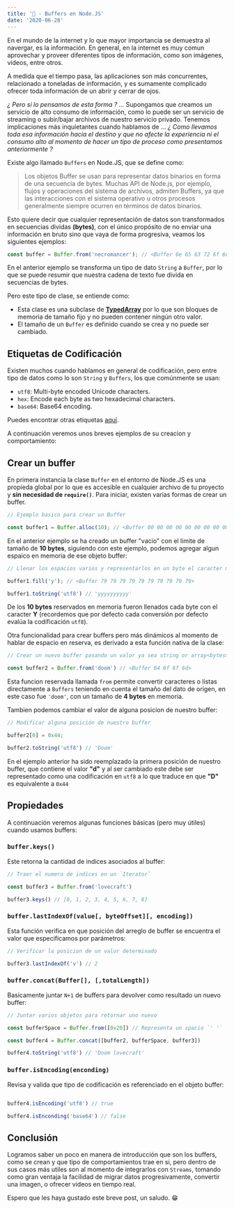 ```yaml
---
title: '📝 - Buffers en Node.JS'
date: '2020-06-28'
---
```


En el mundo de la internet y lo que mayor importancia se demuestra al navergar, es la información. En general, en la internet es muy comun aprovechar y proveer diferentes tipos de información, como son imágenes, videos, entre otros.

A medida que el tiempo pasa, las aplicaciones son más concurrentes, relacionado a toneladas de información, y es sumamente complicado ofrecer toda información de un abrir y cerrar de ojos.

*¿ Pero si lo pensamos de esta forma ? ...* Supongamos que creamos un servicio de alto consumo de información, como lo puede ser un servicio de streaming o subir/bajar archivos de nuestro servicio privado. Tenemos implicaciones más inquietantes cuando hablamos de ...  *¿ Como llevamos toda esa información hacia el destino y que no afecte la experiencia ni el consumo alto al momento de hacer un tipo de proceso como presentamos anteriormente ?*

Existe algo llamado `Buffers` en Node.JS, que se define como:

> Los objetos Buffer se usan para representar datos binarios en forma de una secuencia de bytes. Muchas API de Node.js, por ejemplo, flujos y operaciones del sistema de archivos, admiten Buffers, ya que las interacciones con el sistema operativo u otros procesos generalmente siempre ocurren en términos de datos binarios.

Esto quiere decir que cualquier representación de datos son transformados en secuencias dividas **(bytes)**, con el único propósito de no enviar una información en bruto sino que vaya de forma progresiva, veamos los siguientes ejemplos:

~~~javascript
const buffer = Buffer.from('necromancer'); // <Buffer 6e 65 63 72 6f 6d 61 6e 63 65 72>
~~~

En el anterior ejemplo se transforma un tipo de dato `String` a `Buffer`, por lo que se puede resumir que nuestra cadena de texto fue divida en secuencias de bytes.

Pero este tipo de clase, se entiende como:

- Esta clase es una subclase de **[TypedArray](https://developer.mozilla.org/en-US/docs/Web/JavaScript/Reference/Global_Objects/TypedArray)** por lo que son bloques de memoria de tamaño fijo y no pueden contener ningún otro valor.
- El tamaño de un `Buffer` es definido cuando se crea y no puede ser cambiado.

## Etiquetas de Codificación

Existen muchos cuando hablamos en general de codificación, pero entre tipo de datos como lo son `String` y `Buffers`, los que comúnmente se usan:

- `utf8`: Multi-byte encoded Unicode characters.
- `hex`: Encode each byte as two hexadecimal characters.
- `base64`: Base64 encoding.

Puedes encontrar otras etiquetas [aquí](https://nodejs.org/api/buffer.html#buffer_buffers_and_character_encodings).

A continuación veremos unos breves ejemplos de su creacion y comportamiento:

## Crear un buffer

En primera instancia la clase `Buffer` en el entorno de Node.JS es una propieda global por lo que es accesible en cualquier archivo de tu proyecto y **sin necesidad de `require()`**. Para iniciar, existen varias formas de crear un buffer.

~~~javascript
// Ejemplo basico para crear un Buffer

const buffer1 = Buffer.alloc(10); // <Buffer 00 00 00 00 00 00 00 00 00 00>

~~~

En el anterior ejemplo se ha creado un buffer "vacio" con el limite de tamaño de **10 bytes**, siguiendo con este ejemplo, podemos agregar algun espaico en memoria de ese objeto buffer:

~~~javascript
// Llenar los espacios varios y representarlos en un byte el caracter mostrado

buffer1.fill('y'); // <Buffer 79 79 79 79 79 79 79 79 79 79>

buffer1.toString('utf8') // 'yyyyyyyyyy'
~~~

De los **10 bytes** reservados en memoria fueron llenados cada byte con el caracter **Y** (recordemos que por defecto cada conversión por defecto evalúa la codificación `utf8`).

Otra funcionalidad para crear buffers pero más dinámicos al momento de hablar de espacio en reserva, es derivado a esta función nativa de la clase:

~~~javascript
// Crear un nuevo buffer pasando un valor ya sea string or array<bytes>

const buffer2 = Buffer.from('doom') // <Buffer 64 6f 6f 6d>

~~~

Esta funcion reservada llamada `from` permite convertir caracteres o listas directamente a `Buffers` teniendo en cuenta el tamaño del dato de origen, en este caso fue `'doom'`, con un tamaño de **4 bytes** en memoria.

Tambien podemos cambiar el valor de alguna posicion de nuestro buffer:

~~~javascript
// Modificar alguna posición de nuestro buffer

buffer2[0] = 0x44;

buffer2.toString('utf8') // 'Doom'

~~~

En el ejemplo anterior ha sido reemplazado la primera posición de nuestro buffer, que contiene el valor **"d"** y al ser cambiado este debe ser representado como una codificación en `utf8` a lo que traduce en que **"D"** es equivalente a `0x44`

## Propiedades

A continuación veremos algunas funciones básicas (pero muy útiles) cuando usamos buffers:

### `buffer.keys()`

Este retorna la cantidad de indices asociados al buffer:

~~~javascript
// Traer el numero de indices en un `Iterator`

const buffer3 = Buffer.from('lovecraft')

buffer3.keys() // [0, 1, 2, 3, 4, 5, 6, 7, 8]
~~~

### `buffer.lastIndexOf(value[, byteOffset][, encoding])`

Esta función verifica en que posición del arreglo de buffer se encuentra el valor que especificamos por parámetros:

~~~javascript
// Verificar la posicion de un valor determinado

buffer3.lastIndexOf('v') // 2
~~~

### `buffer.concat(Buffer[], [,totalLength])`

Basicamente juntar `N+1` de buffers para devolver como resultado un nuevo buffer:

~~~javascript
// Juntar varios objetos para retornar uno nuevo

const bufferSpace = Buffer.from([0x20]) // Representa un spacio `' '`

const buffer4 = Buffer.concat([buffer2, bufferSpace, buffer3])

buffer4.toString('utf8') // 'Doom lovecraft'
~~~

### `buffer.isEncoding(enconding)`

Revisa y valida que tipo de codificación es referenciado en el objeto buffer:

~~~javascript

buffer4.isEncoding('utf8') // true

buffer4.isEnconding('base64') // false

~~~

## Conclusión

Logramos saber un poco en manera de introducción que son los buffers, como se crean y que tipo de comportamientos trae en si, pero dentro de sus casos más utiles son al momento de integrarlos con `Streams`, tomando como gran ventaja la facilidad de migrar datos progresivamente, convertir una imagen, o ofrecer videos en tiempo real.

Espero que les haya gustado este breve post, un saludo. 😁

